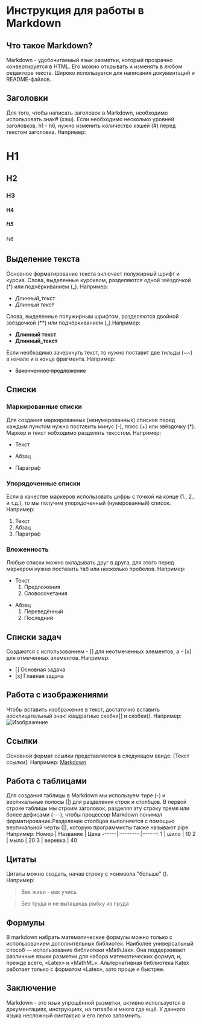 # Инструкция для работы в Markdown

## Что такое Markdown?
Markdown - удобочитаемый язык разметки, который прозрачно конвертируется в HTML. Его можно открывать и изменять в любом редакторе текста. Широко используется для написания документаций и README-файлов.

## Заголовки
Для того, чтобы написать заголовок в Markdown, необходимо использовать знак# (хэш). Если необходимо несколько уровней заголовков, h1 - h6, нужно изменить количество хэшей (#) перед текстом заголовка. Например:
# H1
## H2
### H3
#### H4
##### H5
###### H6

## Выделение текста
Основное форматирование текста включает полужирный шрифт и курсив. Слова, выделенные курсивом, разделяются одной звёздочкой (*) или подчёркиванием (_). Например:
+ *Длинный_текст*
+ *Длинный текст*

Слова, выделенные полужирным шрифтом, разделяются двойной звёздочкой (**) или подчёркиванием (_).Например:
+ **Длинный текст**
+ **Длинный_текст**

Если необходимо зачеркнуть текст, то нужно поставит две тильды (~~) в начале и в конце фрагмента. Например:
+ ~~Законченное предложение~~


## Списки

### Маркированные списки
Для создания маркированных (ненумерованных) списков перед каждым пунктом нужно поставить минус (-), плюс (+) или звёздочку (*). Маркер и текст нобходимо разделять тексстом. Например:
- Текст
+ Абзац
* Параграф

### Упорядоченные списки
Если в качестве маркеров использовать цифры с точкой на конце (1., 2., и т.д.), то мы получим упорядоченный (нумерованный) список. Например:
1. Текст
2. Абзац
3. Параграф

### Вложенность
Любые списки можно вкладывать друг в друга, для этого перед маркером нужно поставить таб или несколько пробелов. Например:
+ Текст
    1. Предложения
    2. Словосочетания

* Абзац
    1. Переведённый
    2. Последний

## Списки задач
Создаются с использованием - [] для неотмеченных элементов, а - [х] для отмеченных элементов. Например:
- [] Основная задача
- [х] Главная задача

## Работа с изображениями
Чтобы вставить изображение в текст, достаточно вставить восклицательный знак! квадратные скобки[] и скобки(). Например:
![Изображение](Screenshot_20220712_165115.jpg)

## Ссылки
Основной формат ссылки представляется в следующем ввиде: [Текст ссылки]. Например: [Markdown](https://github.com/adam-p/markdown-here/wiki/Markdown-Cheatsheet)

## Работа с таблицами
Для создания таблицы в Markdown мы используем тире (-) и вертикальные полосы (|) для разделения строк и столбцов. В первой строке таблицы мы строим заголовок, разделяя эту строку тремя или более дефисами (---), чтобы процессор Markdown понимал форматирование.Разделение столбцов выполняется с помощью вертикальной черты (|), которую программисты также называют pipe. Например:
Номер | Название | Цена
------|:--------:|------:
1     | шило     | 10
2     | мыло     | 20
3     | веревка  | 40

 
## Цитаты
Цитаты можно создать, начав строку с >символа "больше" (). Например:
>Век живи - век учись

>Без труда и не вытащищь рыбку из пруда

## Формулы
В markdown набрать математические формулы можно только с использованием дополнительных библиотек. Наиболее универсальный способ — использование библиотеки «MathJax». Она поддерживает различные языки разметки для набора математических формул, и, прежде всего, «Latex» и «MathML». Альтернативная библиотека Katex работает только с форматом «Latex», зато проще и быстрее. 

## Заключение
Markdown - это язык упрощённой разметки, активно используется в документациях, инструкциях, на гитхабе и много где ещё. У данного языка несложный синтаксис и его легко запомнить.